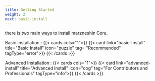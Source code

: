 ```yaml
---
title: Getting Started
weight: 2
next: basic-install
---
```

there is two main ways to install marzneshin Core.

Basic installation :
{{< cards cols="1">}}
    {{< card link="basic-install" title="Basic Install" icon="puzzle" tag= "Recommended" tagType="error">}}
{{< /cards >}}

Advanced Installation :
{{< cards cols="1">}}
    {{< card link="advanced-install" title="Advanced Install" icon="cog" tag="For Contributors and Professionals" tagType="info">}}
{{< /cards >}}